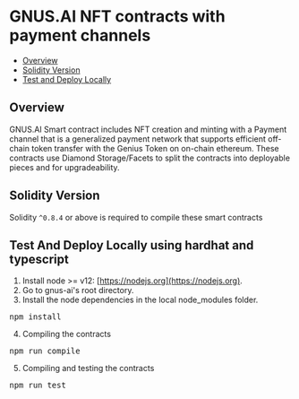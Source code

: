 # GNUS.AI NFT contracts with payment channels

* [Overview](#overview)
* [Solidity Version](#solidity-version)
* [Test and Deploy Locally](#test-and-deploy-locally)

## Overview
GNUS.AI Smart contract includes NFT creation and minting with a Payment channel that is a generalized payment network that supports efficient off-chain token transfer with the Genius Token on on-chain ethereum. 
These contracts use Diamond Storage/Facets to split the contracts into deployable pieces and for upgradeability.

## Solidity Version
Solidity `^0.8.4` or above is required to compile these smart contracts

## Test And Deploy Locally using hardhat and typescript
1. Install node >= v12: [https://nodejs.org](https://nodejs.org).
2. Go to gnus-ai's root directory. 
3. Install the node dependencies in the local node_modules folder. 
<pre>
npm install
</pre> 
4. Compiling the contracts
<pre>
npm run compile 
</pre>

5. Compiling and testing the contracts
<pre>
npm run test
</pre>



